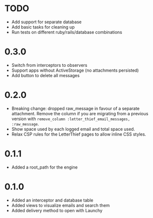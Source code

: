 # TODO

* Add support for separate database
* Add basic tasks for cleaning up
* Run tests on different ruby/rails/database combinations

# 0.3.0

* Switch from interceptors to observers
* Support apps without ActiveStorage (no attachments persisted)
* Add button to delete all messages

# 0.2.0

* Breaking change: dropped raw_message in favour of a separate attachment. Remove the column if you are migrating from a
  previous version with `remove_column :letter_thief_email_messages, :raw_message`.
* Show space used by each logged email and total space used.
* Relax CSP rules for the LetterThief pages to allow inline CSS styles.

# 0.1.1

* Added a root_path for the engine

# 0.1.0

* Added an interceptor and database table
* Added views to visualize emails and search them
* Added delivery method to open with Launchy

